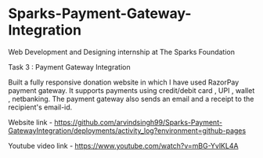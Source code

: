 # Sparks-Payment-Gateway-Integration

Web Development and Designing internship at The Sparks Foundation

Task 3 : Payment Gateway Integration

Built a fully responsive donation website in which I have used RazorPay payment gateway. It supports payments using credit/debit card , UPI , wallet , netbanking. The payment gateway also sends an email and a receipt to the recipient's email-id.

Website link - https://github.com/arvindsingh99/Sparks-Payment-GatewayIntegration/deployments/activity_log?environment=github-pages

Youtube video link - https://www.youtube.com/watch?v=mBG-YvlKL4A
